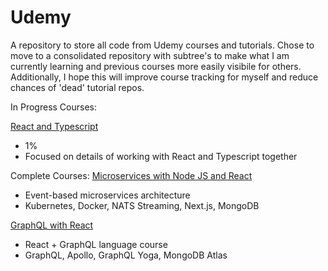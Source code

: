 # Udemy

A repository to store all code from Udemy courses and tutorials. Chose to move to a consolidated repository with subtree's to make what I am currently learning and previous courses more easily visibile for others. Additionally, I hope this will improve course tracking for myself and reduce chances of 'dead' tutorial repos.

In Progress Courses:

[React and Typescript](https://www.udemy.com/course/react-and-typescript-build-a-portfolio-project/)

- 1%
- Focused on details of working with React and Typescript together

Complete Courses:
[Microservices with Node JS and React](https://www.udemy.com/course/microservices-with-node-js-and-react/)

- Event-based microservices architecture
- Kubernetes, Docker, NATS Streaming, Next.js, MongoDB

[GraphQL with React](https://www.udemy.com/course/graphql-with-react-build-real-world-graphql-projects/)

- React + GraphQL language course
- GraphQL, Apollo, GraphQL Yoga, MongoDB Atlas
